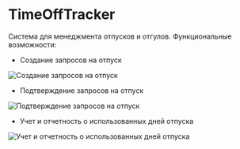 # TimeOffTracker

Система для менеджмента отпусков и отгулов. Функциональные возможности:
* Создание запросов на отпуск

![Создание запросов на отпуск](https://images.ctfassets.net/9gvb5n00xbqb/2KrMBnQMAU6CkiWOE4EeyQ/4542fbb9e4e60d0dc8541e92359afed1/Intuitive_Interface.jpg)
* Подтверждение запросов на отпуск

![Подтверждение запросов на отпуск](https://images.ctfassets.net/9gvb5n00xbqb/14zRUXG2NW0mO8AwUyQwuQ/78088abe1d8b2396af1ca988c0c079c5/Customizable_Time-Off.jpg)
* Учет и отчетность о использованных дней отпуска

![Учет и отчетность о использованных дней отпуска](https://images.ctfassets.net/9gvb5n00xbqb/1da12EwzOaysA00QCiaMma/239dde6dbe9c2e7df167fe16851a9207/Time_off_reporting.jpg)
